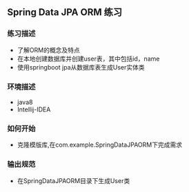 ## Spring Data JPA ORM 练习

### 练习描述
- 了解ORM的概念及特点
- 在本地创建数据库并创建user表，其中包括id，name
- 使用springboot jpa从数据库表生成User实体类

### 环境描述
- java8
- Intellij-IDEA

### 如何开始
- 克隆模版库,在com.example.SpringDataJPAORM下完成需求

### 输出规范
- 在SpringDataJPAORM目录下生成User类

